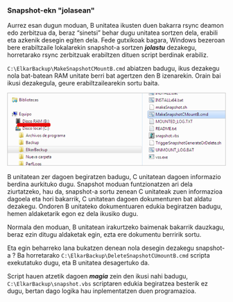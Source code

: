 ### Snapshot-ekn "jolasean"

Aurrez esan dugun moduan, B unitatea ikusten duen bakarra rsync deamon edo zerbitzua da, beraz “sinetsi” behar dugu unitatea sortzen dela, erabili eta azkenik desegin egiten dela. Fede gutxikoak bagara, Windows bezeroan bere erabiltzaile lokalarekin snapshot-a sortzen ***jolastu*** dezakegu, horretarako rsync zerbitzuak erabiltzen dituen script berdinak erabiliz.

`C:\ElkarBackup\MakeSnapshotCMountB.cmd` abiatzen badugu, ikus dezakegu nola bat-batean RAM unitate berri bat agertzen den B izenarekin. Orain bai ikusi dezakegula, geure erabiltzailearekin sortu baita.

![Clientes y Tareas](../assets/windows2.png)

B unitatean zer dagoen begiratzen badugu, C unitatean dagoen informazio berdina aurkituko dugu. Snapshot moduan funtzionatzen ari dela ziurtatzeko, hau da, snapshot-a sortu zenean C unitateak zuen informazioa dagoela eta hori bakarrik, C unitatean dagoen dokumenturen bat aldatu dezakegu. Ondoren B unitateko dokumentuaren edukia begiratzen badugu, hemen aldaketarik egon ez dela ikusiko dugu.

Normala den moduan, B unitatean irakurtzeko baimenak bakarrik dauzkagu, beraz ezin ditugu aldaketak egin, ezta ere dokumentu berririk sortu.

Eta egin beharreko lana bukatzen denean nola desegin dezakegu snapshot-a ? Ba  horretarako  `C:\ElkarBackup\DeleteSnapshotCUmountB.cmd` scripta exekutatuko dugu, eta B unitatea desagertuko da.

Script hauen atzetik dagoen ***magia*** zein den ikusi nahi badugu,  `C:\ElkarBackup\snapshot.vbs` scriptaren edukia begiratzea besterik ez dugu, bertan dago logika hau inplementatzen duen programazioa.
